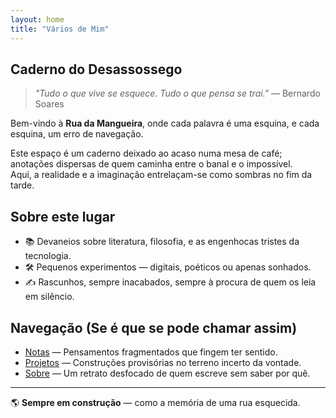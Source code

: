 ```yaml
---
layout: home
title: "Vários de Mim"
---
```


## Caderno do Desassossego

> *"Tudo o que vive se esquece. Tudo o que pensa se trai."* — Bernardo Soares

Bem-vindo à **Rua da Mangueira**, onde cada palavra é uma esquina, e cada esquina, um erro de navegação.

Este espaço é um caderno deixado ao acaso numa mesa de café; anotações dispersas de quem caminha entre o banal e o impossível.  
Aqui, a realidade e a imaginação entrelaçam-se como sombras no fim da tarde.

## Sobre este lugar

- 📚 Devaneios sobre literatura, filosofia, e as engenhocas tristes da tecnologia.
- 🛠️ Pequenos experimentos — digitais, poéticos ou apenas sonhados.
- ✍️ Rascunhos, sempre inacabados, sempre à procura de quem os leia em silêncio.

## Navegação (Se é que se pode chamar assim)

- [Notas](/notas) — Pensamentos fragmentados que fingem ter sentido.
- [Projetos](/projetos) — Construções provisórias no terreno incerto da vontade.
- [Sobre](/sobre) — Um retrato desfocado de quem escreve sem saber por quê.

---

🌎 **Sempre em construção** — como a memória de uma rua esquecida.

